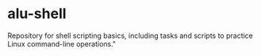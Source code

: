# alu-shell
Repository for shell scripting basics, including tasks and scripts to practice Linux command-line operations."
